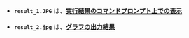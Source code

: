 - **`result_1.JPG`** は、<ins>**実行結果のコマンドプロンプト上での表示**</ins><br><br>
- **`result_2.jpg`** は、<ins>**グラフの出力結果**</ins>
